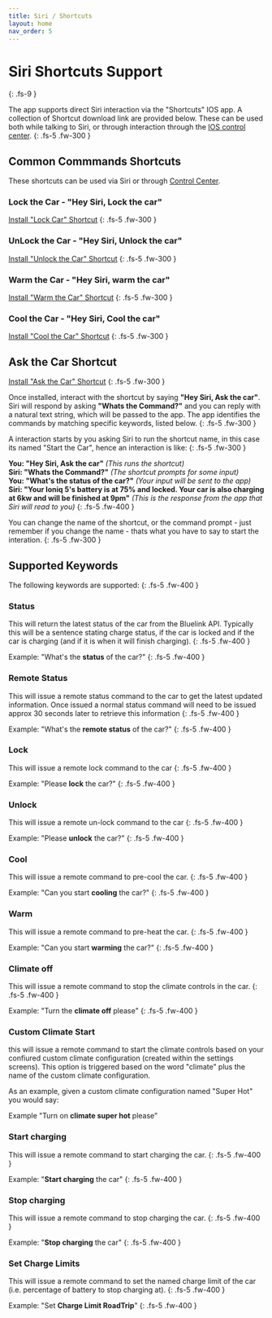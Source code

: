 ```yaml
---
title: Siri / Shortcuts
layout: home
nav_order: 5
---
```


# Siri Shortcuts Support
{: .fs-9 }

The app supports direct Siri interaction via the "Shortcuts" IOS app. A collection of Shortcut download link are provided below. These can be used both while talking to Siri, or through interaction through the [IOS control center](./control-center.md).
{: .fs-5 .fw-300 }

## Common Commmands Shortcuts

These shortcuts can be used via Siri or through [Control Center](./control-center.md).

### Lock the Car - "Hey Siri, Lock the car"
[Install "Lock Car" Shortcut](https://www.icloud.com/shortcuts/d38a927b5de54a2ca46999beacb95b9d)
{: .fs-5 .fw-300 }

### UnLock the Car - "Hey Siri, Unlock the car"
[Install "Unlock the Car" Shortcut](https://www.icloud.com/shortcuts/aba2db0d48d2420884fdcf205bf16022)
{: .fs-5 .fw-300 }

### Warm the Car - "Hey Siri, warm the car"
[Install "Warm the Car" Shortcut](https://www.icloud.com/shortcuts/700dc3f758124786a2c9b5bac9b004c4)
{: .fs-5 .fw-300 }

### Cool the Car - "Hey Siri, Cool the car"
[Install "Cool the Car" Shortcut](https://www.icloud.com/shortcuts/b2a392c34e58493da2422bee5e26676e)
{: .fs-5 .fw-300 }



## Ask the Car Shortcut
[Install "Ask the Car" Shortcut](https://www.icloud.com/shortcuts/b3bd704fa2bf4c6dabceec096c291342)
{: .fs-5 .fw-300 }

Once installed, interact with the shortcut by saying **"Hey Siri, Ask the car"**. Siri will respond by asking **"Whats the Command?"** and you can reply with a natural text string, which will be passed to the app. The app identifies the commands by matching specific keywords, listed below.
{: .fs-5 .fw-300 }

A interaction starts by you asking Siri to run the shortcut name, in this case its named "Start the Car", hence an interaction is like: 
{: .fs-5 .fw-300 }

**You: "Hey Siri, Ask the car"**  *(This runs the shortcut)*  
**Siri: "Whats the Command?"**  *(The shortcut prompts for some input)*    
**You: "What's the status of the car?"**  *(Your input will be sent to the app)*   
**Siri: "Your Ioniq 5's battery is at 75% and locked. Your car is also charging at 6kw and will be finished at 9pm"** *(This is the response from the app that Siri will read to you)*
{: .fs-5 .fw-400 }

You can change the name of the shortcut, or the command prompt - just remember if you change the name - thats what you have to say to start the interation.
{: .fs-5 .fw-300 }

## Supported Keywords

The following keywords are supported:
{: .fs-5 .fw-400 }

### Status

This will return the latest status of the car from the Bluelink API. Typically this will be a sentence stating charge status, if the car is locked and if the car is charging (and if it is when it will finish charging).
{: .fs-5 .fw-400 }

Example: "What's the **status** of the car?"
{: .fs-5 .fw-400 }

### Remote Status

This will issue a remote status command to the car to get the latest updated information. Once issued a normal status command will need to be issued approx 30 seconds later to retrieve this information
{: .fs-5 .fw-400 }

Example: "What's the **remote status** of the car?"
{: .fs-5 .fw-400 }

### Lock

This will issue a remote lock command to the car
{: .fs-5 .fw-400 }

Example: "Please **lock** the car?"
{: .fs-5 .fw-400 }

### Unlock

This will issue a remote un-lock command to the car
{: .fs-5 .fw-400 }

Example: "Please **unlock** the car?"
{: .fs-5 .fw-400 }

### Cool

This will issue a remote command to pre-cool the car.
{: .fs-5 .fw-400 }

Example: "Can you start **cooling** the car?"
{: .fs-5 .fw-400 }

### Warm

This will issue a remote command to pre-heat the car.
{: .fs-5 .fw-400 }

Example: "Can you start **warming** the car?"
{: .fs-5 .fw-400 }

### Climate off

This will issue a remote command to stop the climate controls in the car.
{: .fs-5 .fw-400 }

Example: "Turn the **climate off** please"
{: .fs-5 .fw-400 }

### Custom Climate Start

this will issue a remote command to start the climate controls based on your confiured custom climate configuration (created within the settings screens). This option is triggered based on the word "climate" plus the name of the custom climate configuration. 

As an example, given a custom climate configuration named "Super Hot" you would say:

Example "Turn on **climate super hot** please"

### Start charging

This will issue a remote command to start charging the car.
{: .fs-5 .fw-400 }

Example: "**Start charging** the car"
{: .fs-5 .fw-400 }

### Stop charging

This will issue a remote command to stop charging the car.
{: .fs-5 .fw-400 }

Example: "**Stop charging** the car"
{: .fs-5 .fw-400 }

### Set Charge Limits
This will issue a remote command to set the named charge limit of the car (i.e. percentage of battery to stop charging at).
{: .fs-5 .fw-400 }

Example: "Set **Charge Limit RoadTrip**"
{: .fs-5 .fw-400 }